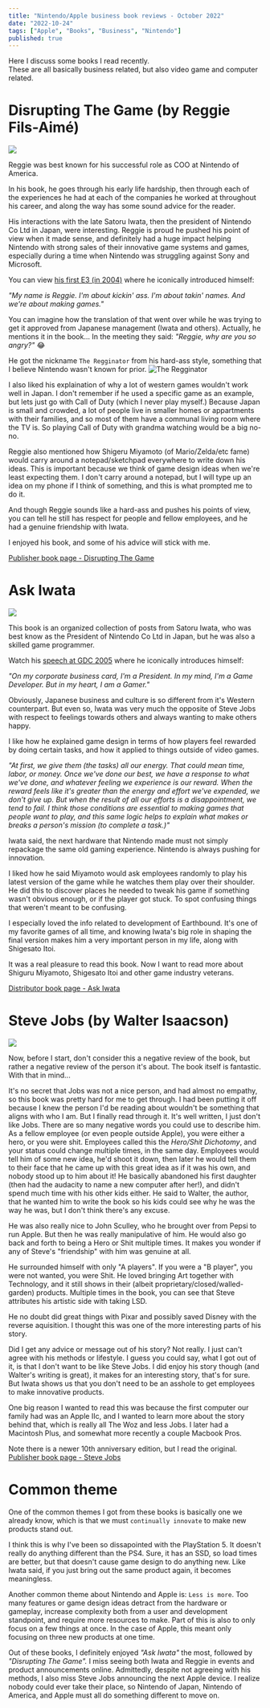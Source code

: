 ```yaml
---
title: "Nintendo/Apple business book reviews - October 2022"
date: "2022-10-24"
tags: ["Apple", "Books", "Business", "Nintendo"]
published: true
---
```


Here I discuss some books I read recently.  
These are all basically business related, but also video game and computer related.

# Disrupting The Game (by Reggie Fils-Aimé)

![](disrupting-the-game-cover.png)

Reggie was best known for his successful role as COO at Nintendo of America.

In his book, he goes through his early life hardship, then through each of the experiences he had at each of the companies he worked at throughout his career, and along the way has some sound advice for the reader.

His interactions with the late Satoru Iwata, then the president of Nintendo Co Ltd in Japan, were interesting. Reggie is proud he pushed his point of view when it made sense, and definitely had a huge impact helping Nintendo with strong sales of their innovative game systems and games, especially during a time when Nintendo was struggling against Sony and Microsoft.

You can view [his first E3 (in 2004)](https://www.youtube.com/watch?v=89GB6bC9_N4) where he iconically introduced himself:

*"My name is Reggie. I'm about kickin' ass. I'm about takin' names. And we're about making games."*

You can imagine how the translation of that went over while he was trying to get it approved from Japanese management (Iwata and others). Actually, he mentions it in the book... In the meeting they said: *"Reggie, why are you so angry?"* 😂

He got the nickname `The Regginator` from his hard-ass style, something that I believe Nintendo wasn't known for prior.
![The Regginator](the-regginator.jpg)

I also liked his explaination of why a lot of western games wouldn't work well in Japan. I don't remember if he used a specific game as an example, but lets just go with Call of Duty (which I never play myself.) Because Japan is small and crowded, a lot of people live in smaller homes or appartments with their families, and so most of them have a communal living room where the TV is. So playing Call of Duty with grandma watching would be a big no-no.

Reggie also mentioned how Shigeru Miyamoto (of Mario/Zelda/etc fame) would carry around a notepad/sketchpad everywhere to write down his ideas. This is important because we think of game design ideas when we're least expecting them. I don't carry around a notepad, but I will type up an idea on my phone if I think of something, and this is what prompted me to do it.

And though Reggie sounds like a hard-ass and pushes his points of view, you can tell he still has respect for people and fellow employees, and he had a genuine friendship with Iwata.

I enjoyed his book, and some of his advice will stick with me.

[Publisher book page - Disrupting The Game](https://www.harpercollinsleadership.com/9781400226672/disrupting-the-game/)

# Ask Iwata

![](ask-iwata-cover.png)

This book is an organized collection of posts from Satoru Iwata, who was best know as the President of Nintendo Co Ltd in Japan, but he was also a skilled game programmer.

Watch his [speech at GDC 2005](https://www.youtube.com/watch?v=RMrj8gdUfCU) where he iconically introduces himself:

*"On my corporate business card, I'm a President. In my mind, I'm a Game Developer. But in my heart, I am a Gamer."*

Obviously, Japanese business and culture is so different from it's Western counterpart. But even so, Iwata was very much the opposite of Steve Jobs with respect to feelings towards others and always wanting to make others happy.

I like how he explained game design in terms of how players feel rewarded by doing certain tasks, and how it applied to things outside of video games.

*"At first, we give them (the tasks) all our energy. That could mean time, labor, or money. Once we've done our best, we have a response to what we've done, and whatever feeling we experience is our reward.
When the reward feels like it's greater than the energy and effort we've expended, we don't give up. But when the result of all our efforts is a disappointment, we tend to fail.
I think those conditions are essential to making games that people want to play, and this same logic helps to explain what makes or breaks a person's mission (to complete a task.)"*

Iwata said, the next hardware that Nintendo made must not simply repackage the same old gaming experience. Nintendo is always pushing for innovation.

I liked how he said Miyamoto would ask employees randomly to play his latest version of the game while he watches them play over their shoulder. He did this to discover places he needed to tweak his game if something wasn't obvious enough, or if the player got stuck. To spot confusing things that weren't meant to be confusing.

I especially loved the info related to development of Earthbound. It's one of my favorite games of all time, and knowing Iwata's big role in shaping the final version makes him a very important person in my life, along with Shigesato Itoi.

It was a real pleasure to read this book. Now I want to read more about Shiguru Miyamoto, Shigesato Itoi and other game industry veterans.

[Distributor book page - Ask Iwata](https://www.simonandschuster.com/books/Ask-Iwata/Sam-Bett/9781974721542)

# Steve Jobs (by Walter Isaacson)

![](steve-jobs-cover.png)

Now, before I start, don't consider this a negative review of the book, but rather a negative review of the person it's about. The book itself is fantastic. With that in mind...

It's no secret that Jobs was not a nice person, and had almost no empathy, so this book was pretty hard for me to get through. I had been putting it off because I knew the person I'd be reading about wouldn't be something that aligns with who I am. But I finally read through it. It's well written, I just don't like Jobs. There are so many negative words you could use to describe him. As a fellow employee (or even people outside Apple), you were either a hero, or you were shit. Employees called this the *Hero/Shit Dichotomy*, and your status could change multiple times, in the same day. Employees would tell him of some new idea, he'd shoot it down, then later he would tell them to their face that he came up with this great idea as if it was his own, and nobody stood up to him about it! He basically abandoned his first daughter (then had the audacity to name a new computer after her!), and didn't spend much time with his other kids either. He said to Walter, the author, that he wanted him to write the book so his kids could see why he was the way he was, but I don't think there's any excuse.

He was also really nice to John Sculley, who he brought over from Pepsi to run Apple. But then he was really manipulative of him. He would also go back and forth to being a Hero or Shit multiple times. It makes you wonder if any of Steve's "friendship" with him was genuine at all.

He surrounded himself with only "A players". If you were a "B player", you were not wanted, you were Shit. He loved bringing Art together with Technology, and it still shows in their (albeit proprietary/closed/walled-garden) products. Multiple times in the book, you can see that Steve attributes his artistic side with taking LSD.

He no doubt did great things with Pixar and possibly saved Disney with the reverse aquisition. I thought this was one of the more interesting parts of his story.

Did I get any advice or message out of his story? Not really. I just can't agree with his methods or lifestyle. I guess you could say, what I got out of it, is that I don't want to be like Steve Jobs. I did enjoy his story though (and Walter's writing is great), it makes for an interesting story, that's for sure. But Iwata shows us that you don't need to be an asshole to get employees to make innovative products.

One big reason I wanted to read this was because the first computer our family had was an Apple IIc, and I wanted to learn more about the story behind that, which is really all The Woz and less Jobs. I later had a Macintosh Plus, and somewhat more recently a couple Macbook Pros.

Note there is a newer 10th anniversary edition, but I read the original.  
[Publisher book page - Steve Jobs](https://www.simonandschuster.com/books/Steve-Jobs/Walter-Isaacson/9781982176860)

# Common theme

One of the common themes I got from these books is basically one we already know, which is that we must `continually innovate` to make new products stand out.

I think this is why I've been so dissapointed with the PlayStation 5. It doesn't really do anything different than the PS4. Sure, it has an SSD, so load times are better, but that doesn't cause game design to do anything new. Like Iwata said, if you just bring out the same product again, it becomes meaningless.

Another common theme about Nintendo and Apple is: `Less is more`. Too many features or game design ideas detract from the hardware or gameplay, increase complexity both from a user and development standpoint, and require more resources to make. Part of this is also to only focus on a few things at once. In the case of Apple, this meant only focusing on three new products at one time.

Out of these books, I definitely enjoyed *"Ask Iwata"* the most, followed by *"Disrupting The Game".* I miss seeing both Iwata and Reggie in events and product announcements online. Admittedly, despite not agreeing with his methods, I also miss Steve Jobs announcing the next Apple device. I realize nobody could ever take their place, so Nintendo of Japan, Nintendo of America, and Apple must all do something different to move on.
